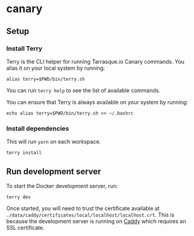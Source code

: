 # canary

## Setup

### Install Terry

Terry is the CLI helper for running Tarrasque.io Canary commands. You alias it on your local system by running:

```
alias terry=$PWD/bin/terry.sh
```

You can run `terry help` to see the list of available commands.

You can ensure that Terry is always available on your system by running:

```
echo alias terry=$PWD/bin/terry.sh >> ~/.bashrc
```

### Install dependencies

This will run `yarn` on each workspace.

```
terry install
```

## Run development server

To start the Docker development server, run:

```
terry dev
```

Once started, you will need to trust the certificate available at `./data/caddy/certificates/local/localhost/localhost.crt`. This is because the development server is running on [Caddy](https://caddyserver.com) which requires an SSL certificate.
